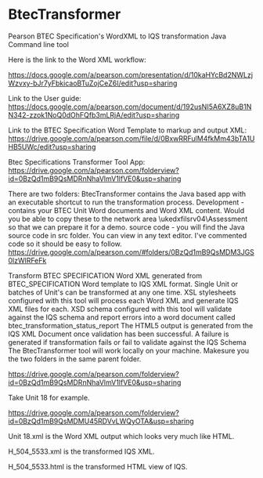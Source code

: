 BtecTransformer
===============

Pearson BTEC Specification's WordXML to IQS transformation Java Command line tool

Here is the link to the Word XML workflow:

https://docs.google.com/a/pearson.com/presentation/d/10kaHYcBd2NWLzjWzvxy-bJr7yFbkicaoBTuZojCeZ6I/edit?usp=sharing

Link to the User guide: https://docs.google.com/a/pearson.com/document/d/192usNI5A6XZ8uB1NN342-zzok1NoQ0dOhFQfb3mLRjA/edit?usp=sharing

Link to the BTEC Specification Word Template to markup and output XML: https://drive.google.com/a/pearson.com/file/d/0BxwRRFulM4fkMm43bTA1UHB5UWc/edit?usp=sharing

Btec Specifications Transformer Tool App: https://drive.google.com/a/pearson.com/folderview?id=0BzQd1mB9QsMDRnNhaVlmV1lfVE0&usp=sharing

There are two folders: BtecTransformer contains the Java based app with an executable shortcut to run the transformation process. Development - contains your BTEC Unit Word documents and Word XML content. Would you be able to copy these to the network area \ukedxfilsrv04\Assessment so that we can prepare it for a demo. source code - you will find the Java source code in src folder. You can view in any text editor. I've commented code so it should be easy to follow. https://drive.google.com/a/pearson.com/#folders/0BzQd1mB9QsMDM3JGS0lzWlRFeFk

Transform BTEC SPECIFICATION Word XML generated from BTEC_SPECIFICATION Word template to IQS XML format.
Single Unit or batches of Unit's can be transformed at any one time.
XSL stylesheets configured with this tool will process each Word XML and generate IQS XML files for each.
XSD schema configured with this tool will validate against the IQS schema and report errors into a word document called btec_transformation_status_report
The HTML5 output is generated from the IQS XML Document once validation has been successful.
A failure is generated if transformation fails or fail to validate against the IQS Schema
The BtecTransformer tool will work locally on your machine. Makesure you the two folders in the same parent folder.

https://drive.google.com/a/pearson.com/folderview?id=0BzQd1mB9QsMDRnNhaVlmV1lfVE0&usp=sharing

Take Unit 18 for example.

https://drive.google.com/a/pearson.com/folderview?id=0BzQd1mB9QsMDMU45RDVvLWQyOTA&usp=sharing

Unit 18.xml is the Word XML output which looks very much like HTML.

H_504_5533.xml is the transformed IQS XML.

H_504_5533.html is the transformed HTML view of IQS.
